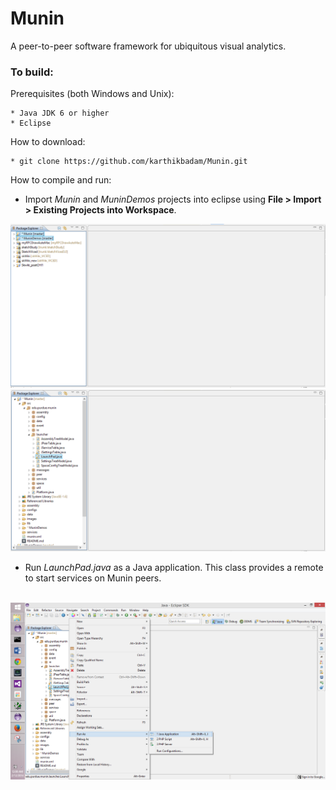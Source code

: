 Munin
=====

A peer-to-peer software framework for ubiquitous visual analytics. 

### To build:

Prerequisites (both Windows and Unix):

    * Java JDK 6 or higher
    * Eclipse
    
    
How to download:

    * git clone https://github.com/karthikbadam/Munin.git


How to compile and run:
   
   - Import *Munin* and *MuninDemos* projects into eclipse using **File > Import > Existing Projects into Workspace**.
   
<img src="https://github.com/karthikbadam/Munin/blob/master/instructions/munin_projects.PNG?raw=true">
<br>
<img src="https://github.com/karthikbadam/Munin/blob/master/instructions/munin_run1.PNG?raw=true">
<br>
   
   - Run *LaunchPad.java* as a Java application. This class provides a remote to start services on Munin peers. 
<br>
<img src="https://github.com/karthikbadam/Munin/blob/master/instructions/munin_run2.png?raw=true">


